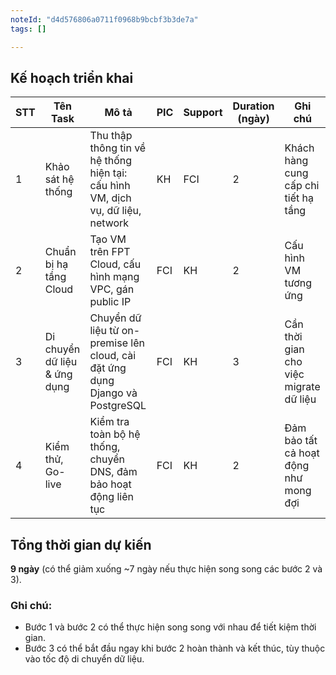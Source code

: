 ```yaml
---
noteId: "d4d576806a0711f0968b9bcbf3b3de7a"
tags: []

---
```


## Kế hoạch triển khai
| **STT** | **Tên Task**                     | **Mô tả**                                                                       | **PIC** | **Support** | **Duration (ngày)** | **Ghi chú**                           |
| ------- | -------------------------------- | ------------------------------------------------------------------------------- | ------- | ----------- | ------------------- | ------------------------------------- |
| 1       | Khảo sát hệ thống                | Thu thập thông tin về hệ thống hiện tại: cấu hình VM, dịch vụ, dữ liệu, network | KH      | FCI         | 2                   | Khách hàng cung cấp chi tiết hạ tầng  |
| 2       | Chuẩn bị hạ tầng Cloud           | Tạo VM trên FPT Cloud, cấu hình mạng VPC, gán public IP                        | FCI     | KH          | 2                   | Cấu hình VM tương ứng                 |
| 3       | Di chuyển dữ liệu & ứng dụng     | Chuyển dữ liệu từ on-premise lên cloud, cài đặt ứng dụng Django và PostgreSQL  | FCI     | KH          | 3                   | Cần thời gian cho việc migrate dữ liệu |
| 4       | Kiểm thử, Go-live                | Kiểm tra toàn bộ hệ thống, chuyển DNS, đảm bảo hoạt động liên tục             | FCI     | KH          | 2                   | Đảm bảo tất cả hoạt động như mong đợi  |

## Tổng thời gian dự kiến
**9 ngày** (có thể giảm xuống ~7 ngày nếu thực hiện song song các bước 2 và 3).

### Ghi chú:
- Bước 1 và bước 2 có thể thực hiện song song với nhau để tiết kiệm thời gian.
- Bước 3 có thể bắt đầu ngay khi bước 2 hoàn thành và kết thúc, tùy thuộc vào tốc độ di chuyển dữ liệu.
